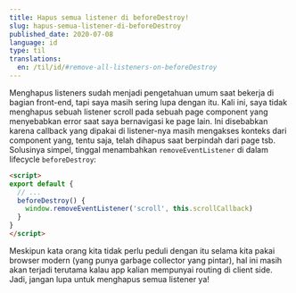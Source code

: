 ```yaml
---
title: Hapus semua listener di beforeDestroy!
slug: hapus-semua-listener-di-beforeDestroy
published_date: 2020-07-08
language: id
type: til
translations:
  en: /til/id/#remove-all-listeners-on-beforeDestroy
---
```


Menghapus listeners sudah menjadi pengetahuan umum saat bekerja di bagian front-end, tapi saya masih sering lupa dengan itu. Kali ini, saya tidak menghapus sebuah listener scroll pada sebuah page component yang menyebabkan error saat saya bernavigasi ke page lain. Ini disebabkan karena callback yang dipakai di listener-nya masih mengakses konteks dari component yang, tentu saja, telah dihapus saat berpindah dari page tsb. Solusinya simpel, tinggal menambahkan `removeEventListener` di dalam lifecycle `beforeDestroy`:

``` html
<script>
export default {
  // ...
  beforeDestroy() {
    window.removeEventListener('scroll', this.scrollCallback)
  }
}
</script>
```

Meskipun kata orang kita tidak perlu peduli dengan itu selama kita pakai browser modern (yang punya garbage collector yang pintar), hal ini masih akan terjadi terutama kalau app kalian mempunyai routing di client side. Jadi, jangan lupa untuk menghapus semua listener ya!

